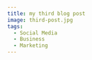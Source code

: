```yaml
---
title: my third blog post
image: third-post.jpg
tags:
  - Social Media
  - Business
  - Marketing
---
```

